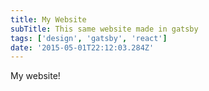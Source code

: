 ```yaml
---
title: My Website
subTitle: This same website made in gatsby
tags: ['design', 'gatsby', 'react']
date: '2015-05-01T22:12:03.284Z'
---
```


My website!
